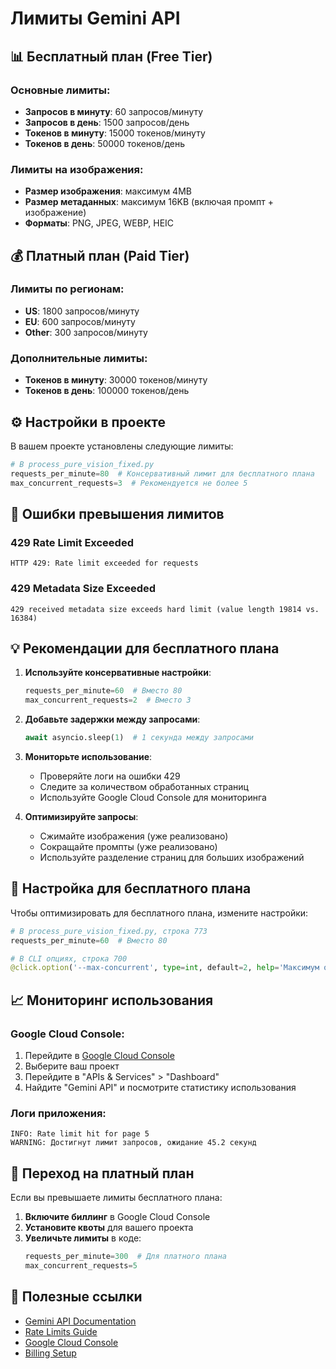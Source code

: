 # Лимиты Gemini API

## 📊 Бесплатный план (Free Tier)

### Основные лимиты:
- **Запросов в минуту**: 60 запросов/минуту
- **Запросов в день**: 1500 запросов/день
- **Токенов в минуту**: 15000 токенов/минуту
- **Токенов в день**: 50000 токенов/день

### Лимиты на изображения:
- **Размер изображения**: максимум 4MB
- **Размер метаданных**: максимум 16KB (включая промпт + изображение)
- **Форматы**: PNG, JPEG, WEBP, HEIC

## 💰 Платный план (Paid Tier)

### Лимиты по регионам:
- **US**: 1800 запросов/минуту
- **EU**: 600 запросов/минуту
- **Other**: 300 запросов/минуту

### Дополнительные лимиты:
- **Токенов в минуту**: 30000 токенов/минуту
- **Токенов в день**: 100000 токенов/день

## ⚙️ Настройки в проекте

В вашем проекте установлены следующие лимиты:

```python
# В process_pure_vision_fixed.py
requests_per_minute=80  # Консервативный лимит для бесплатного плана
max_concurrent_requests=3  # Рекомендуется не более 5
```

## 🚨 Ошибки превышения лимитов

### 429 Rate Limit Exceeded
```
HTTP 429: Rate limit exceeded for requests
```

### 429 Metadata Size Exceeded
```
429 received metadata size exceeds hard limit (value length 19814 vs. 16384)
```

## 💡 Рекомендации для бесплатного плана

1. **Используйте консервативные настройки**:
   ```python
   requests_per_minute=60  # Вместо 80
   max_concurrent_requests=2  # Вместо 3
   ```

2. **Добавьте задержки между запросами**:
   ```python
   await asyncio.sleep(1)  # 1 секунда между запросами
   ```

3. **Мониторьте использование**:
   - Проверяйте логи на ошибки 429
   - Следите за количеством обработанных страниц
   - Используйте Google Cloud Console для мониторинга

4. **Оптимизируйте запросы**:
   - Сжимайте изображения (уже реализовано)
   - Сокращайте промпты (уже реализовано)
   - Используйте разделение страниц для больших изображений

## 🔧 Настройка для бесплатного плана

Чтобы оптимизировать для бесплатного плана, измените настройки:

```python
# В process_pure_vision_fixed.py, строка 773
requests_per_minute=60  # Вместо 80

# В CLI опциях, строка 700
@click.option('--max-concurrent', type=int, default=2, help='Максимум одновременных запросов (по умолчанию: 2 для бесплатного плана)')
```

## 📈 Мониторинг использования

### Google Cloud Console:
1. Перейдите в [Google Cloud Console](https://console.cloud.google.com/)
2. Выберите ваш проект
3. Перейдите в "APIs & Services" > "Dashboard"
4. Найдите "Gemini API" и посмотрите статистику использования

### Логи приложения:
```
INFO: Rate limit hit for page 5
WARNING: Достигнут лимит запросов, ожидание 45.2 секунд
```

## 🚀 Переход на платный план

Если вы превышаете лимиты бесплатного плана:

1. **Включите биллинг** в Google Cloud Console
2. **Установите квоты** для вашего проекта
3. **Увеличьте лимиты** в коде:
   ```python
   requests_per_minute=300  # Для платного плана
   max_concurrent_requests=5
   ```

## 📝 Полезные ссылки

- [Gemini API Documentation](https://ai.google.dev/docs)
- [Rate Limits Guide](https://ai.google.dev/docs/rate_limits)
- [Google Cloud Console](https://console.cloud.google.com/)
- [Billing Setup](https://cloud.google.com/billing/docs/how-to/modify-project) 